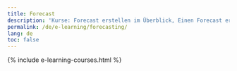 ```yaml
---
title: Forecast
description: 'Kurse: Forecast erstellen im Überblick, Einen Forecast erstellen, Ereignisse hinzufügen, Einen Forecast anpassen, Mitarbeiterbedarf berechnen'
permalink: /de/e-learning/forecasting/
lang: de
toc: false
---
```


{% include e-learning-courses.html %}
